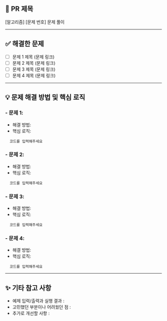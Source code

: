 ## 📌 PR 제목

[알고리즘] [문제 번호] 문제 풀이

---

## ✅ 해결한 문제
- [ ] 문제 1 제목 (문제 링크)
- [ ] 문제 2 제목 (문제 링크)
- [ ] 문제 3 제목 (문제 링크)
- [ ] 문제 4 제목 (문제 링크)

---

## 💡 문제 해결 방법 및 핵심 로직
### - 문제 1: 
  - 해결 방법:
  - 핵심 로직: 
```
  코드를 입력해주세요
```

### - 문제 2:
  - 해결 방법:
  - 핵심 로직:
```
  코드를 입력해주세요
```

### - 문제 3:
  - 해결 방법:
  - 핵심 로직:
```
  코드를 입력해주세요
```

### - 문제 4:
  - 해결 방법:
  - 핵심 로직:
```
  코드를 입력해주세요
```

---

## ✨ 기타 참고 사항
- 예제 입력/출력과 실행 결과 : 
- 고민했던 부분이나 어려웠던 점 : 
- 추가로 개선할 사항 :
